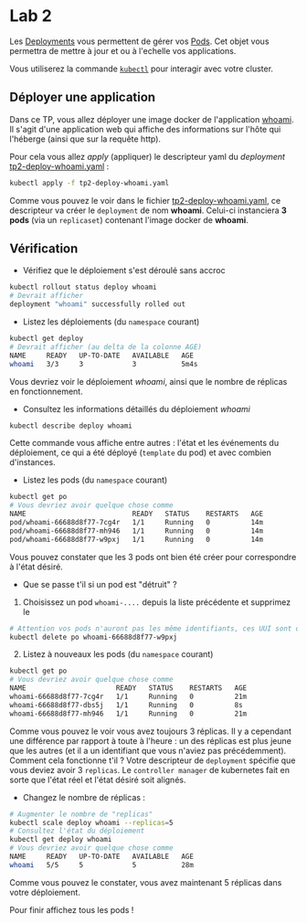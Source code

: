 # Lab 2 

Les [Deployments](https://kubernetes.io/fr/docs/concepts/workloads/controllers/deployment/) vous permettent de gérer vos [Pods](https://kubernetes.io/fr/docs/concepts/workloads/pods/pod/). Cet objet vous permettra de mettre à jour et ou à l'echelle vos applications.

Vous utiliserez la commande [`kubectl`](https://kubernetes.io/docs/reference/generated/kubectl/kubectl-commands) pour interagir avec votre cluster.

## Déployer une application

Dans ce TP, vous allez déployer une image docker de l'application [whoami](https://github.com/containous/whoami). Il s'agit d'une application web qui affiche des informations sur l'hôte qui l'héberge (ainsi que sur la requête http).

Pour cela vous allez *apply* (appliquer) le descripteur yaml du *deployment* [tp2-deploy-whoami.yaml](./tp2-deploy-whoami.yaml) :
```bash
kubectl apply -f tp2-deploy-whoami.yaml
```

Comme vous pouvez le voir dans le fichier [tp2-deploy-whoami.yaml](./tp2-deploy-whoami.yaml), ce descripteur va créer le `deployment` de nom **whoami**. Celui-ci instanciera **3 pods** (via un `replicaset`) contenant l'image docker de **whoami**.  

## Vérification

* Vérifiez que le déploiement s'est déroulé sans accroc
```bash
kubectl rollout status deploy whoami
# Devrait afficher
deployment "whoami" successfully rolled out
```

* Listez les déploiements (du `namespace` courant)
```bash
kubectl get deploy
# Devrait afficher (au delta de la colonne AGE)
NAME     READY   UP-TO-DATE   AVAILABLE   AGE
whoami   3/3     3            3           5m4s
```
Vous devriez voir le déploiement *whoami*, ainsi que le nombre de réplicas en fonctionnement.

* Consultez les informations détaillés du déploiement *whoami*
```bash
kubectl describe deploy whoami
```
Cette commande vous affiche entre autres : l'état et les événements du déploiement, ce qui a été déployé (`template` du pod) et avec combien d'instances.


* Listez les pods (du `namespace` courant)
```bash
kubectl get po
# Vous devriez avoir quelque chose comme
NAME                          READY   STATUS    RESTARTS   AGE
pod/whoami-66688d8f77-7cg4r   1/1     Running   0          14m
pod/whoami-66688d8f77-mh946   1/1     Running   0          14m
pod/whoami-66688d8f77-w9pxj   1/1     Running   0          14m
```
Vous pouvez constater que les 3 pods ont bien été créer pour correspondre à l'état désiré.

* Que se passe t'il si un pod est "détruit" ?  

1. Choisissez un pod `whoami-....` depuis la liste précédente et supprimez le
```bash
# Attention vos pods n'auront pas les même identifiants, ces UUI sont donnés à titre d'exemple
kubectl delete po whoami-66688d8f77-w9pxj
```
2. Listez à nouveaux les pods (du `namespace` courant)
```bash
kubectl get po 
# Vous devriez avoir quelque chose comme
NAME                      READY   STATUS    RESTARTS   AGE
whoami-66688d8f77-7cg4r   1/1     Running   0          21m
whoami-66688d8f77-dbs5j   1/1     Running   0          8s
whoami-66688d8f77-mh946   1/1     Running   0          21m
```
Comme vous pouvez le voir vous avez toujours 3 réplicas. Il y a cependant une différence par rapport à toute à l'heure : un des réplicas est plus jeune que les autres (et il a un identifiant que vous n'aviez pas précédemment).  
Comment cela fonctionne t'il ? Votre descripteur de `deployment` spécifie que vous deviez avoir 3 `replicas`. Le `controller manager` de kubernetes fait en sorte que l'état réel et l'état désiré soit alignés.

* Changez le nombre de réplicas :
```bash
# Augmenter le nombre de "replicas"
kubectl scale deploy whoami --replicas=5
# Consultez l'état du déploiement
kubectl get deploy whoami
# Vous devriez avoir quelque chose comme
NAME     READY   UP-TO-DATE   AVAILABLE   AGE
whoami   5/5     5            5           28m
```
Comme vous pouvez le constater, vous avez maintenant 5 réplicas dans votre déploiement.  

Pour finir affichez tous les pods !
